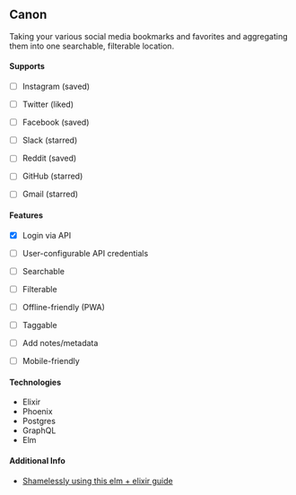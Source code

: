## Canon

Taking your various social media bookmarks and favorites and aggregating them into one searchable, filterable location.


#### Supports

- [ ] Instagram (saved)
- [ ] Twitter (liked)
- [ ] Facebook (saved)
- [ ] Slack (starred)
- [ ] Reddit (saved)
- [ ] GitHub (starred)
- [ ] Gmail (starred)


#### Features

- [x] Login via API
- [ ] User-configurable API credentials
- [ ] Searchable
- [ ] Filterable
- [ ] Offline-friendly (PWA)
- [ ] Taggable
- [ ] Add notes/metadata
- [ ] Mobile-friendly


#### Technologies

* Elixir
* Phoenix
* Postgres
* GraphQL
* Elm


#### Additional Info

* [Shamelessly using this elm + elixir guide](https://dev.to/miguelcoba/elixir-api-and-elm-spa-4hpf)
